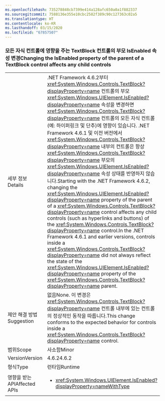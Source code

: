 ```yaml
---
ms.openlocfilehash: 735278848cb7399e414a128afc650a0a1f882337
ms.sourcegitcommit: 7588136e355e10cbc2582f389c90c127363c02a5
ms.translationtype: HT
ms.contentlocale: ko-KR
ms.lasthandoff: 03/15/2020
ms.locfileid: "67857507"
---
```

### <a name="changing-the-isenabled-property-of-the-parent-of-a-textblock-control-affects-any-child-controls"></a><span data-ttu-id="a634c-101">모든 자식 컨트롤에 영향을 주는 TextBlock 컨트롤의 부모 IsEnabled 속성 변경</span><span class="sxs-lookup"><span data-stu-id="a634c-101">Changing the IsEnabled property of the parent of a TextBlock control affects any child controls</span></span>

|   |   |
|---|---|
|<span data-ttu-id="a634c-102">세부 정보</span><span class="sxs-lookup"><span data-stu-id="a634c-102">Details</span></span>|<span data-ttu-id="a634c-103">.NET Framework 4.6.2부터 <xref:System.Windows.Controls.TextBlock?displayProperty=name> 컨트롤의 부모 <xref:System.Windows.UIElement.IsEnabled?displayProperty=name> 속성을 변경하면 <xref:System.Windows.Controls.TextBlock?displayProperty=name> 컨트롤의 모든 자식 컨트롤(예: 하이퍼링크 및 단추)에 영향이 있습니다. .NET Framework 4.6.1 및 이전 버전에서 <xref:System.Windows.Controls.TextBlock?displayProperty=name> 내부의 컨트롤은 항상 <xref:System.Windows.Controls.TextBlock?displayProperty=name> 부모의 <xref:System.Windows.UIElement.IsEnabled?displayProperty=name> 속성 상태를 반영하지 않습니다.</span><span class="sxs-lookup"><span data-stu-id="a634c-103">Starting with the .NET Framework 4.6.2, changing the <xref:System.Windows.UIElement.IsEnabled?displayProperty=name> property of the parent of a <xref:System.Windows.Controls.TextBlock?displayProperty=name> control affects any child controls (such as hyperlinks and buttons) of the <xref:System.Windows.Controls.TextBlock?displayProperty=name> control.In the .NET Framework 4.6.1 and earlier versions, controls inside a <xref:System.Windows.Controls.TextBlock?displayProperty=name> did not always reflect the state of the <xref:System.Windows.UIElement.IsEnabled?displayProperty=name> property of the <xref:System.Windows.Controls.TextBlock?displayProperty=name> parent.</span></span>|
|<span data-ttu-id="a634c-104">제안 해결 방법</span><span class="sxs-lookup"><span data-stu-id="a634c-104">Suggestion</span></span>|<span data-ttu-id="a634c-105">없음</span><span class="sxs-lookup"><span data-stu-id="a634c-105">None.</span></span> <span data-ttu-id="a634c-106">이 변경은 <xref:System.Windows.Controls.TextBlock?displayProperty=name> 컨트롤 내부에 있는 컨트롤의 정상적인 동작을 따릅니다.</span><span class="sxs-lookup"><span data-stu-id="a634c-106">This change conforms to the expected behavior for controls inside a <xref:System.Windows.Controls.TextBlock?displayProperty=name> control.</span></span>|
|<span data-ttu-id="a634c-107">범위</span><span class="sxs-lookup"><span data-stu-id="a634c-107">Scope</span></span>|<span data-ttu-id="a634c-108">사소함</span><span class="sxs-lookup"><span data-stu-id="a634c-108">Minor</span></span>|
|<span data-ttu-id="a634c-109">Version</span><span class="sxs-lookup"><span data-stu-id="a634c-109">Version</span></span>|<span data-ttu-id="a634c-110">4.6.2</span><span class="sxs-lookup"><span data-stu-id="a634c-110">4.6.2</span></span>|
|<span data-ttu-id="a634c-111">형식</span><span class="sxs-lookup"><span data-stu-id="a634c-111">Type</span></span>|<span data-ttu-id="a634c-112">런타임</span><span class="sxs-lookup"><span data-stu-id="a634c-112">Runtime</span></span>|
|<span data-ttu-id="a634c-113">영향을 받는 API</span><span class="sxs-lookup"><span data-stu-id="a634c-113">Affected APIs</span></span>|<ul><li><xref:System.Windows.UIElement.IsEnabled?displayProperty=nameWithType></li></ul>|
